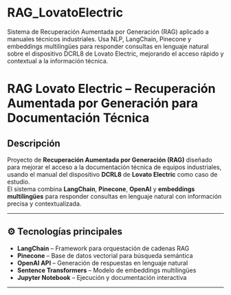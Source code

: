 # RAG_LovatoElectric
Sistema de Recuperación Aumentada por Generación (RAG) aplicado a manuales técnicos industriales. Usa NLP, LangChain, Pinecone y embeddings multilingües para responder consultas en lenguaje natural sobre el dispositivo DCRL8 de Lovato Electric, mejorando el acceso rápido y contextual a la información técnica.

# RAG Lovato Electric – Recuperación Aumentada por Generación para Documentación Técnica

## Descripción
Proyecto de **Recuperación Aumentada por Generación (RAG)** diseñado para mejorar el acceso a la documentación técnica de equipos industriales, usando el manual del dispositivo **DCRL8** de **Lovato Electric** como caso de estudio.  
El sistema combina **LangChain**, **Pinecone**, **OpenAI** y **embeddings multilingües** para responder consultas en lenguaje natural con información precisa y contextualizada.

---

## ⚙️ Tecnologías principales
- **LangChain** – Framework para orquestación de cadenas RAG  
- **Pinecone** – Base de datos vectorial para búsqueda semántica  
- **OpenAI API** – Generación de respuestas en lenguaje natural  
- **Sentence Transformers** – Modelo de embeddings multilingües  
- **Jupyter Notebook** – Ejecución y documentación interactiva  

---
